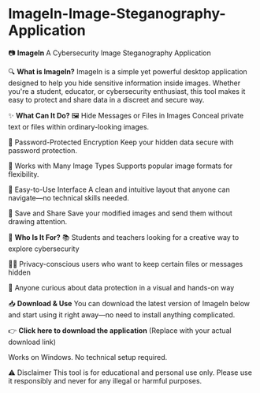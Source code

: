 # ImageIn-Image-Steganography-Application

📷 **ImageIn**
A Cybersecurity Image Steganography Application

🔍 **What is ImageIn?**
ImageIn is a simple yet powerful desktop application designed to help you hide sensitive information inside images. Whether you're a student, educator, or cybersecurity enthusiast, this tool makes it easy to protect and share data in a discreet and secure way.

✨ **What Can It Do?**
🖼️ Hide Messages or Files in Images
Conceal private text or files within ordinary-looking images.

🔐 Password-Protected Encryption
Keep your hidden data secure with password protection.

🧩 Works with Many Image Types
Supports popular image formats for flexibility.

🎨 Easy-to-Use Interface
A clean and intuitive layout that anyone can navigate—no technical skills needed.

📂 Save and Share
Save your modified images and send them without drawing attention.

🚀 **Who Is It For?**
📚 Students and teachers looking for a creative way to explore cybersecurity

🕵️‍♂️ Privacy-conscious users who want to keep certain files or messages hidden

🧠 Anyone curious about data protection in a visual and hands-on way

📥 **Download & Use**
You can download the latest version of ImageIn below and start using it right away—no need to install anything complicated.

👉 **Click here to download the application**
(Replace with your actual download link)

Works on Windows. No technical setup required.

⚠️ Disclaimer
This tool is for educational and personal use only. Please use it responsibly and never for any illegal or harmful purposes.

